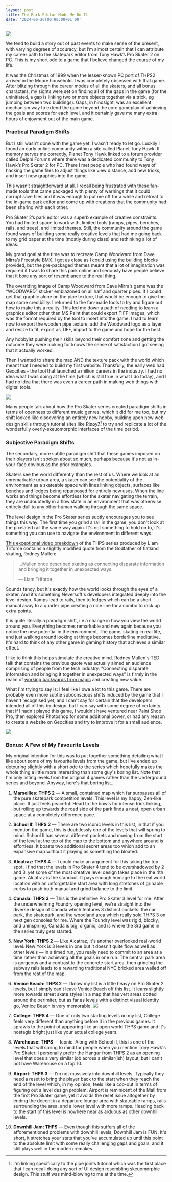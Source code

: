 ```yaml
---
layout: post
title: The Park Editor Made Me Do It
date: '2024-06-26T00:00:00+01:00'
---
```


![](/img/park.png)

We tend to build a story out of past events to make sense of the present, with varying degrees of accuracy, but I’m almost certain that I can attribute my career path to the skatepark editor from Tony Hawk’s Pro Skater 2 on PC. This is my short ode to a game that I believe changed the course of my life.

It was the Christmas of 1999 when the lesser-known PC port of THPS2 arrived in the Moore household. I was completely obsessed with that game. After blitzing through the career modes of all the skaters, and all bonus characters, my sights were set on finding all of the gaps in the game (for the uninitiated, a gap is linking two or more objects together via a trick, eg jumping between two buildings). Gaps, in hindsight, was an excellent mechanism way to extend the game beyond the core gameplay of achieving the goals and scores for each level, and it certainly gave me many extra hours of enjoyment out of the main game.

### Practical Paradigm Shifts

But I still wasn’t done with the game yet. I wasn’t ready to let go. Luckily I found an early online community within a site called Planet Tony Hawk. If memory serves me correctly, Planet Tony Hawk linked to a forum provider called Delphi Forums where there was a dedicated community to Tony Hawk’s Pro Skater 2 for PC. There I met people who had found ways of hacking the game files to adjust things like view distance, add new tricks, and insert new graphics into the game.

This wasn’t straightforward at all. I recall being frustrated with these fan-made tools that came packaged with plenty of warnings that it could corrupt save files and it was enough to put me off for a while and retreat to the in-game park editor and come up with creations that the community had been sharing with each other.

Pro Skater 2’s park editor was a superb example of creative constraints. You had limited space to work with, limited tools (ramps, pipes, benches, rails, and trees), and limited themes. Still, the community around the game found ways of building some really creative levels that had me going back to my grid paper at the time (mostly during class) and rethinking a lot of ideas.

My grand goal at the time was to recreate Camp Woodward from Dave Mirra’s Freestyle BMX. I got as close as I could using the building blocks provided, but the pre-packaged themes meant that a lot of imagination was required if I was to share this park online and seriously have people believe that it bore any sort of resemblance to the real thing.

The overriding image of Camp Woodward from Dave Mirra’s game was the “WOODWARD” sticker emblazoned on all half and quarter pipes. If I could get that graphic alone on the pipe texture, that would be enough to give the map some credibility. I returned to the fan-made tools to try and figure out how to make this a reality. This led me down a path of needing to learn a graphics editor other than MS Paint that could export TIFF images, which was the format required by the tool to insert into the game. I had to learn now to export the wooden pipe texture, add the Woodward logo as a layer and resize to fit, export as TIFF, import to the game and hope for the best.

Any hobbyist pushing their skills beyond their comfort zone and getting the outcome they were looking for knows the sense of satisfaction I got seeing that it actually worked.

Then I wanted to share the map AND the texture pack with the world which meant that I needed to build my first website. Thankfully, the early web had Geocities - the tool that launched a million careers in the industry. I had no idea what I was doing at the time (which is still true in what I do today), and I had no idea that there was even a career path in making web things with digital tools.

![](/img/stair.png)

Many people talk about how the Pro Skater series created paradigm shifts in terms of openness to different music genres, which it did for me too, but my shift looked like discovering an entirely new hobby, building upon new web design skills through tutorial sites like [Pinoy7](https://web.archive.org/web/20010210135632/http://www.pinoy7.com/psptutorials/pipe-joints.htm)[^1] to try and replicate a lot of the wonderfully overly-skeuomorphic interfaces of the time period.

### Subjective Paradigm Shifts

The secondary, more subtle paradigm shift that these games imposed on their players isn't spoken about so much, perhaps because it's not as in-your-face obvious as the prior examples.

Skaters see the world differently than the rest of us. Where we look at an unremarkable urban area, a skater can see the potentiality of the environment as a skateable space with lines linking objects, surfaces like benches and ledges being repurposed for entirely new uses. When the line works and things become effortless for the skater navigating the terrain, they are undoubtedly in a flow state in an environment that was otherwise entirely dull to any other human walking through the same space.

The level design in the Pro Skater series subtly encourages you to see things this way. The first time you grind a rail in the game, you don't look at the pixelated rail the same way again. It's not something to hold on to, it's something you can use to navigate the environment in different ways.

[This exceptional video breakdown](https://youtu.be/CxNWNEYP_HY) of the THPS series produced by Liam Triforce contains a slightly modified quote from the Godfather of flatland skating, Rodney Mullen:

> ...Mullen once described skating as connecting disparate information and bringing it together in unexpected ways.
>
> — Liam Triforce

Sounds fancy, but it's exactly how the world looks through the eyes of a skater. And it's something Neversoft's developers integrated deeply into the level design. Ramps lead to rails, then to ledges which can be a short manual away to a quarter pipe creating a nice line for a combo to rack up extra points.

It is quite literally a paradigm shift, i.e a change in how you view the world around you. Everything becomes remarkable and new again because you notice the new potential in the environment. The game, skating in real life, and just walking around looking at things becomes borderline meditative. It's hard to think of any other game in gaming history that achieves a similar effect.

I like to think this helps stimulate the creative mind. Rodney Mullen's TED talk that contains the previous quote was actually aimed an audience comprising of people from the tech industry. "Connecting disparate information and bringing it together in unexpected ways" is firmly in the realm of [working backwards from magic](/2022/09/19/working-backwards-from-magic.html) and creating new value.

What I'm trying to say is: I feel like I owe a lot to this game. There are probably even more subtle subconscious shifts induced by the game that I haven't recognised yet, and I can't say for certain that the developers intended all of this by design, but I can say with some degree of certainty that if I hadn't played this game, I wouldn't have ventured near Paint Shop Pro, then explored Photoshop for some additional power, or had any reason to create a website on Geocities and try to improve it for a small audience.

![](/img/ramp.png)

### Bonus: A Few of My Favourite Levels

My original intention for this was to put together something detailing what I like about some of my favourite levels from the game, but I've ended up detouring slightly with a short ode to the series which hopefully makes the whole thing a little more interesting than some guy's boring list. Note that I'm only listing levels from the original 4 games rather than the Underground series and beyond. Anyway, here's that boring list...

1. **Marseilles: THPS 2** —
A small, contained map which far surpasses all of the pure skatepark competition levels. This level is my happy, Zen-like place. It just feels peaceful. Head to the bowls for intense trick linking, but rolling up towards the road side of the park finds a neat, open urban space at a completely difference pace.

2. **School II: THPS 2** —
There are two iconic levels in this list, in that if you mention the game, this is doubtlessly one of the levels that will spring to mind. School II has several different pockets and moving from the start of the level at the top of the map to the bottom and anywhere around is effortless. It boasts two additional secret areas too which add to an expansive map without it playing as something too bloated.

3. **Alcatraz: THPS 4** —
I could make an argument for this taking the top spot. I find that the levels in Pro Skater 4 tend to be overshadowed by 2 and 3, yet some of the most creative level design takes place in the 4th game. Alcatraz is the standout. It pays enough homage to the real world location with an unforgettable start area with long stretches of grinable curbs to push both manual and grind balance to the limit.

4. **Canada: THPS 3** —
This is the definitive Pro Skater 3 level for me. After the underwhelming Foundry opening level, we're straight into the diverse design of Canada which features 3 distinct pockets: the car park, the skatepark, and the woodland area which really sold THPS 3 on next gen consoles for me. Where the Foundry level was rigid, blocky, and uninspiring, Canada is big, organic, and is where the 3rd game in the series truly gets started.

5. **New York: THPS 2** —
Like Alcatraz, it's another overlooked real-world level. New York is 3 levels in one but it doesn't quite flow as well as other levels — in a timed run, you really need to commit to an area at a time rather than achieving all the goals in one run. The central park area is gorgeous and a contrast to the concrete start area, then grinding the subway rails leads to a rewarding traditional NYC bricked area walled off from the rest of the map.

6. **Venice Beach: THPS 2** —
I know my list is a little heavy on Pro Skater 2 levels, but I simply can't leave Venice Beach off this list. It leans slightly more towards street skate styles in a map that has vert areas dotted around the perimiter, but as far as levels with a distinct visual identity go, Venice Beach is very memorable.
![](/img/ollie.png)

7. **College: THPS 4** —
One of only two starting levels on my list, College feels very different than anything before it in the previous games. It sprawls to the point of appearing like an open world THPS game and it's nostagia bright just like your actual college years.

8. **Warehouse: THPS** —
Iconic. Along with School II, this is one of the levels that will spring to mind for people when you mention Tony Hawk's Pro Skater. I personally prefer the Hangar from THPS 2 as an opening level that does a very similar job across a similar(ish) layout, but I can't not have Warehouse on a top 10.

9. **Airport: THPS 3** —
I'm not massively into downhill levels. Typically they need a reset to bring the player back to the start when they reach the end of the level which, in my opinion, feels like a cop-out in terms of figuring out a level design problem. Airport is reminicent of the Mall from the first Pro Skater game, yet it avoids the reset issue altogether by ending the decent in a departure lounge area with skateable ramps, rails surrounding the area, and a lower level with more ramps. Heading back to the start of this level is nowhere near as arduous as other downhill levels.

10. **Downhill Jam: THPS** —
Even though this suffers all of the afforementioned problems with downhill levels, Downhill Jam is FUN. It's short, it stretches your stats that you've accumulated up until this point to the absolute limit with some really challenging gaps and goals, and it still plays well in the modern remakes.

[^1]: I'm linking specifically to the pipe joints tutorial which was the first place that I can recall doing any sort of UI design resembling skeuomorphic design. This stuff was mind-blowing to me at the time.
